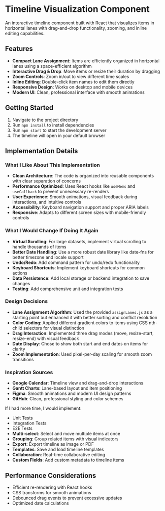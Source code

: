 # Timeline Visualization Component

An interactive timeline component built with React that visualizes items in horizontal lanes with drag-and-drop functionality, zooming, and inline editing capabilities.

## Features

- **Compact Lane Assignment**: Items are efficiently organized in horizontal lanes using a space-efficient algorithm
- **Interactive Drag & Drop**: Move items or resize their duration by dragging
- **Zoom Controls**: Zoom in/out to view different time scales
- **Inline Editing**: Double-click item names to edit them directly
- **Responsive Design**: Works on desktop and mobile devices
- **Modern UI**: Clean, professional interface with smooth animations

## Getting Started

1. Navigate to the project directory
2. Run `npm install` to install dependencies
3. Run `npm start` to start the development server
4. The timeline will open in your default browser

## Implementation Details

### What I Like About This Implementation

- **Clean Architecture**: The code is organized into reusable components with clear separation of concerns
- **Performance Optimized**: Uses React hooks like `useMemo` and `useCallback` to prevent unnecessary re-renders
- **User Experience**: Smooth animations, visual feedback during interactions, and intuitive controls
- **Accessibility**: Keyboard navigation support and proper ARIA labels
- **Responsive**: Adapts to different screen sizes with mobile-friendly controls

### What I Would Change If Doing It Again

- **Virtual Scrolling**: For large datasets, implement virtual scrolling to handle thousands of items
- **Better Date Handling**: Use a more robust date library like date-fns for better timezone and locale support
- **Undo/Redo**: Add command pattern for undo/redo functionality
- **Keyboard Shortcuts**: Implement keyboard shortcuts for common actions
- **Data Persistence**: Add local storage or backend integration to save changes
- **Testing**: Add comprehensive unit and integration tests

### Design Decisions

- **Lane Assignment Algorithm**: Used the provided `assignLanes.js` as a starting point but enhanced it with better sorting and conflict resolution
- **Color Coding**: Applied different gradient colors to items using CSS nth-child selectors for visual distinction
- **Drag Interaction**: Implemented three drag modes (move, resize-start, resize-end) with visual feedback
- **Date Display**: Chose to show both start and end dates on items for clarity
- **Zoom Implementation**: Used pixel-per-day scaling for smooth zoom transitions

### Inspiration Sources

- **Google Calendar**: Timeline view and drag-and-drop interactions
- **Gantt Charts**: Lane-based layout and item positioning
- **Figma**: Smooth animations and modern UI design patterns
- **GitHub**: Clean, professional styling and color schemes

If I had more time, I would implement:

- Unit Tests
- Integration Tests
- E2E Tests
- **Multi-select**: Select and move multiple items at once
- **Grouping**: Group related items with visual indicators
- **Export**: Export timeline as image or PDF
- **Templates**: Save and load timeline templates
- **Collaboration**: Real-time collaborative editing
- **Custom Fields**: Add custom metadata to timeline items

## Performance Considerations

- Efficient re-rendering with React hooks
- CSS transforms for smooth animations
- Debounced drag events to prevent excessive updates
- Optimized date calculations
